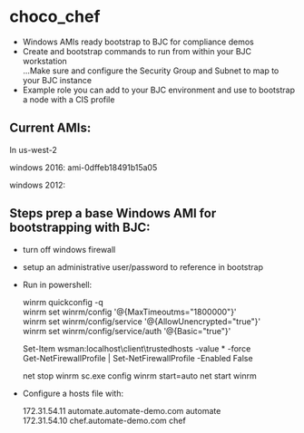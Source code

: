 # choco_chef

* Windows AMIs ready bootstrap to BJC for compliance demos
*   Create and bootstrap commands to run from within your BJC workstation  
...Make sure and configure the Security Group and Subnet to map to your BJC instance  
* Example role you can add to your BJC environment and use to bootstrap a node with a CIS profile

## Current AMIs:
In us-west-2

windows 2016:  ami-0dffeb18491b15a05

windows 2012:


## Steps prep a base Windows AMI for bootstrapping with BJC:

* turn off windows firewall
* setup an administrative user/password to reference in bootstrap
* Run in powershell:

  winrm quickconfig -q  
  winrm set winrm/config '@{MaxTimeoutms="1800000"}'  
  winrm set winrm/config/service '@{AllowUnencrypted="true"}'  
  winrm set winrm/config/service/auth '@{Basic="true"}'  
  
  Set-Item wsman:localhost\client\trustedhosts -value * -force  
  Get-NetFirewallProfile | Set-NetFirewallProfile -Enabled False  

  net stop winrm
  sc.exe config winrm start=auto
  net start winrm

* Configure a hosts file with:

  172.31.54.11    automate.automate-demo.com automate  
  172.31.54.10    chef.automate-demo.com chef
